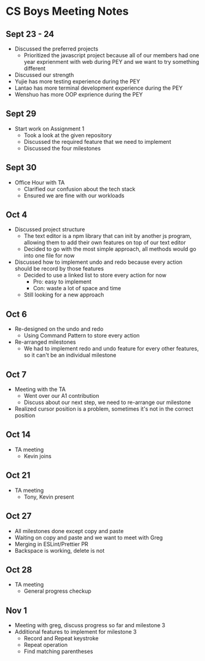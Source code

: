 # CS Boys Meeting Notes

## Sept 23 - 24

- Discussed the preferred projects
  - Prioritized the javascript project because all of our members had one year exprienment with web during PEY and we want to try something different
-  Discussed our strength
  - Yujie has more testing experience during the PEY
  - Lantao has more terminal development experience during the PEY
  - Wenshuo has more OOP exprience during the PEY

## Sept 29

- Start work on Assignment 1
  - Took a look at the given repository
  - Discussed the required feature that we need to implement
  - Discussed the four milestones

## Sept 30

- Office Hour with TA
  - Clarified our confusion about the tech stack
  - Ensured we are fine with our workloads

## Oct 4

- Discussed project structure
  - The text editor is a npm library that can init by another js program, allowing them to add their own features on top of our text editor
  - Decided to go with the most simple approach, all methods would go into one file for now
- Discussed how to implement undo and redo because every action should be record by those features
  - Decided to use a linked list to store every action for now
    - Pro: easy to implement
    - Con: waste a lot of space and time
  - Still looking for a new approach

## Oct 6

- Re-designed on the undo and redo
  - Using Command Pattern to store every action
- Re-arranged milestones
  - We had to implement redo and undo feature for every other features, so it can't be an individual milestone

## Oct 7

- Meeting with the TA
  - Went over our A1 contribution
  - Discuss about our next step, we need to re-arrange our milestone
- Realized cursor position is a problem, sometimes it's not in the correct position

## Oct 14

- TA meeting
  - Kevin joins

## Oct 21

- TA meeting
  - Tony, Kevin present

## Oct 27

- All milestones done except copy and paste
- Waiting on copy and paste and we want to meet with Greg
- Merging in ESLint/Prettier PR
- Backspace is working, delete is not
  
## Oct 28

- TA meeting
  - General progress checkup

## Nov 1

- Meeting with greg, discuss progress so far and milestone 3
- Additional features to implement for milestone 3
  - Record and Repeat keystroke
  - Repeat operation
  - Find matching parentheses

